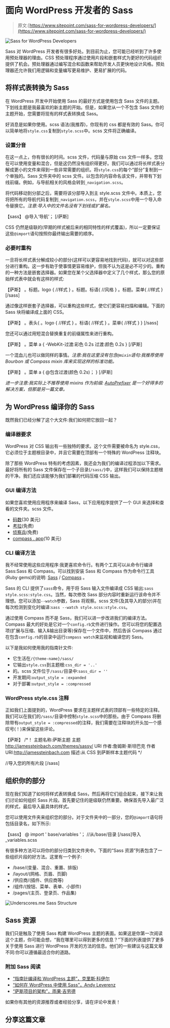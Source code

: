 # 面向 WordPress 开发者的 Sass

> 原文:[https://www.sitepoint.com/sass-for-wordpress-developers/](https://www.sitepoint.com/sass-for-wordpress-developers/)

![Sass for WordPress Developers](../Images/9ba69d4e27600ea52303714a4a59b7ca.png)

Sass 对 WordPress 开发者有很多好处。到目前为止，您可能已经听到了许多使用预处理器的理由。CSS 预处理程序通过使用片段和嵌套样式为更好的代码组织提供了机会。预处理器通过编写混合和函数来帮助开发人员更快地设计风格。预处理器还允许我们用逻辑和变量编写更易维护、更易扩展的代码。

## 将样式表转换为 Sass

在 WordPress 开发中开始使用 Sass 的最好方式是使用包含 Sass 文件的主题。下划线主题是我最喜欢的新主题的开始。但是，如果您从一个不包含 Sass 文件的主题开始，您需要将现有的样式表转换成 Sass。

好消息是如果你使用。scss 语法(我推荐)，你现有的 css 都是有效的 Sass。你可以简单地将`style.css`复制到`style.scss`中。scss 文件将正确编译。

### 设置分音

在这一点上，你有很长的时间。scss 文件，代码量与原始 css 文件一样多。您现在可以使用变量和混合，但是这仍然没有组织得更好。我们可以通过将长样式表分解成更小的文件来得到一些非常需要的组织。将`style.css`的每个“部分”复制到一个单独的。Sass 文件夹中的 scss 文件。以包含的内容命名该文件，并带有下划线前缀。例如，与导航相关的风格会转到`_navigation.scss`。

将代码移动到分部之后，需要将该分部导入到主 style.scss 文件中。本质上，您将把所有的导航代码复制到`_navigation.scss`，并在`style.scss`中用一个导入命令替换它。*注意:导入中的文件名没有下划线或扩展名。*

【sass】
@导入‘导航’；
[/萨斯]

CSS 仍然是级联的(早期的样式被后来的相同特性的样式覆盖)，所以一定要保证这些`@import`语句按照你最终输出需要的顺序。

### 必要时重构

一旦将长样式表分解成较小的部分(这样可以更容易地找到代码)，就可以对这些部分进行重构。这一步有助于使事情更容易维护，但我不认为这是必不可少的。重构的一种方法是嵌套选择器。如果您在某个父选择器中定义了几个样式，那么您的原始样式表中就会有这样的样式:

【萨斯】
。标题。logo {
//样式
}
。标题。标语{
//风格
}
。标题。菜单{
//样式
}
[/sass]

通过像这样嵌套子选择器，可以重构这些样式，使它们更容易扫描和编辑。下面的 Sass 块将编译成上面的 CSS。

【萨斯】
。表头{
。logo {
//样式
}
。标语{
//样式
}
。菜单{
//样式
}
}
[/sass]

您还可以通过用短混合替换重复的前缀属性来进行重构。

【萨斯】
。菜单 a {
-WebKit-过渡:彩色 0.2s
过渡:颜色 0.2s
}
[/萨斯]

一个混血儿也可以做同样的事情。*注意:我在这里没有包含`@mixin`语句:我推荐使用 Bourbon 或 Compass mixin 库来实现这样的标准功能。*

【萨斯】
。菜单 a {
@包含过渡(颜色 0.2s)；
}
[/萨斯]

*进一步注意:我实际上不推荐使用 mixins 作为前缀: [AutoPrefixer](https://github.com/postcss/autoprefixer) 是一个好得多的解决方案，但那是另一篇文章。*

## 为 WordPress 编译你的 Sass

既然我们已经分解了这个大文件:我们如何把它放回一起？

### 编译器要求

WordPress 对 CSS 输出有一些独特的要求。这个文件需要被命名为 style.css，它必须位于主题根目录中，并且它需要在顶部有一个特殊的 WordPress 注释块。

除了那些 WordPress 特有的考虑因素，我还会为我们的编译过程添加以下需求。最好将所有的 Sass 文件保存在一个子目录(`/sass/`)中，这样我们可以保持主题根的干净。我们还应该能够为我们部署的代码压缩 CSS 输出。

### GUI 编译方法

如果您喜欢使用应用程序来编译 Sass，以下应用程序提供了一个 GUI 来选择和查看的文件夹。scss 文件。

*   [码数](http://incident57.com/codekit)(30 美元)
*   [考拉](http://koala-app.com)(免费)
*   [侦察兵](http://mhs.github.io/scout-app)(免费)
*   [compass . app](http://compass.kkbox.com)(10 美元)

### CLI 编译方法

我不经常使用这些应用程序:我更喜欢命令行。有两个工具可以从命令行编译 Sass:Sass 和 Compass。可以找到安装 Sass 和 Compass 作为命令行工具(Ruby gems)的说明: [Sass](http://sass-lang.com/install) / [Compass](http://compass-style.org/install/) 。

Sass 的 CLI 提供了`sass`命令，用于将 Sass 输入文件编译成 CSS 输出:`sass style.scss:style.css`。当然，每次修改 Sass 部分内容时重新运行该命令并不理想。您可以添加`--watch`参数，Sass 将观察。scss 文件(及其导入的部分)并在每次检测到变化时编译:`sass --watch style.scss:style.css`。

通过使用 Compass 而不是 Sass，我们可以进一步改进我们的编译方法。Compass 最大的好处是它对一个`config.rb`文件进行操作。您可以将您的配置选项(扩展与压缩、输入&输出目录等)保存在一个文件中，然后告诉 Compass 通过在包含`config.rb`的目录中运行`compass watch`来监视和编译您的 Sass。

以下是我如何使用我的指南针文件:

*   它生活在`/{theme-name}/sass/`
*   它输出`style.css`到主题根:`css_dir = '..'`
*   的。scss 文件位于`/sass/`目录中:`sass_dir = ''`
*   开发期间:`output_style = :expanded`
*   对于部署:`output_style = :compressed`

### WordPress style.css 注释

正如我们上面提到的，WordPress 要求在主题样式表的顶部有一些特定的注释。我们可以在我们的`/sass/`目录中控制`style.scss`中的那些。由于 Compass 将删除带有`output_style = :compressed`的注释，我们需要在注释块的开头加一个感叹号(！)来保留这些评论。

【萨斯】
/*！
主题名称:萨斯主题
主题 http://jamessteinbach.com/themes/sassy/ URI
作者:詹姆斯·斯坦巴克
作者 URI:http://jamessteinbach.com
描述:从 CSS 到萨斯样本主题代码
*/

//导入您的所有片段
[/sass]

## 组织你的部分

现在我们知道了如何将样式表转换成 Sass，然后再将它们组合起来，接下来让我们讨论如何组织 Sass 片段。首先要记住的是级联仍然重要。确保首先导入最广泛的样式，最后导入最具体的样式。

您可以使用文件夹来组织您的部分。对于文件夹中的一部分，您的`@import`语句将包括目录名，如下所示:

【sass】
@ import ' base/variables '；
//从/base/目录
[/sass]导入 _variables.scss

有很多种方法可以将你的部分归类到文件夹中。下面的“Sass 资源”列表包含了一些组织片段的好方法。这里有一个例子:

*   /base/(变量、混合、重置、排版)
*   /layout/(网格、页眉、页脚)
*   /供应商/(插件、供应商等)
*   /组件/(按钮、菜单、表单、小部件)
*   /pages/(主页、登录页、作品集)

![Underscores.me Sass Structure](../Images/c27e6d441833bb74dc5388e5ff828107.png)

## Sass 资源

我们只是触及了使用 Sass 构建 WordPress 主题的表面。如果这是你第一次阅读这个主题，你可能会想，“我在哪里可以得到更多的信息？”下面的列表提供了更多关于使用 Sass 进行 WordPress 开发的方法的信息。他们的一些建议与这篇文章不同:你可以遵循最适合你的道路。

### 附加 Sass 阅读

*   [“指南针编译和 WordPress 主题”，克里斯·科伊尔](http://css-tricks.com/compass-compiling-and-wordpress-themes/)
*   [“如何在 WordPress 中使用 Sass”，Andy Leverenz](http://elegantthemes.com/blog/tips-tricks/how-to-use-sass-with-wordpress-a-step-by-step-guide)
*   [“萨斯项目的架构”，雨果·吉劳德](https://www.sitepoint.com/architecture-sass-project/)

如果你有其他的资源推荐或者经验分享，请在评论中发表！

## 分享这篇文章